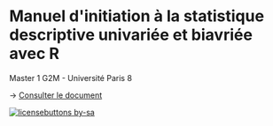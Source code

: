 # Manuel d'initiation à la statistique descriptive univariée et biavriée avec R

Master 1 G2M - Université Paris 8

-> [Consulter le document](https://github.com/HuguesPecout/Initiation_R_stats)

[![licensebuttons by-sa](https://licensebuttons.net/l/by-sa/3.0/88x31.png)](https://creativecommons.org/licenses/by-sa/4.0)

